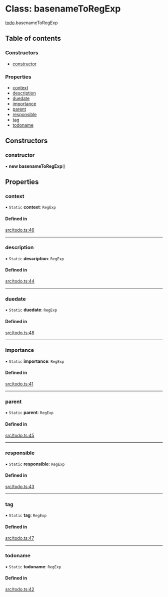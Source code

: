 # Class: basenameToRegExp

[todo](../wiki/todo).basenameToRegExp

## Table of contents

### Constructors

- [constructor](../wiki/todo.basenameToRegExp#constructor)

### Properties

- [context](../wiki/todo.basenameToRegExp#context)
- [description](../wiki/todo.basenameToRegExp#description)
- [duedate](../wiki/todo.basenameToRegExp#duedate)
- [importance](../wiki/todo.basenameToRegExp#importance)
- [parent](../wiki/todo.basenameToRegExp#parent)
- [responsible](../wiki/todo.basenameToRegExp#responsible)
- [tag](../wiki/todo.basenameToRegExp#tag)
- [todoname](../wiki/todo.basenameToRegExp#todoname)

## Constructors

### constructor

• **new basenameToRegExp**()

## Properties

### context

▪ `Static` **context**: `RegExp`

#### Defined in

[src/todo.ts:46](https://github.com/MsgtGreer/ToDoMD/blob/2a10aef/src/todo.ts#L46)

___

### description

▪ `Static` **description**: `RegExp`

#### Defined in

[src/todo.ts:44](https://github.com/MsgtGreer/ToDoMD/blob/2a10aef/src/todo.ts#L44)

___

### duedate

▪ `Static` **duedate**: `RegExp`

#### Defined in

[src/todo.ts:48](https://github.com/MsgtGreer/ToDoMD/blob/2a10aef/src/todo.ts#L48)

___

### importance

▪ `Static` **importance**: `RegExp`

#### Defined in

[src/todo.ts:41](https://github.com/MsgtGreer/ToDoMD/blob/2a10aef/src/todo.ts#L41)

___

### parent

▪ `Static` **parent**: `RegExp`

#### Defined in

[src/todo.ts:45](https://github.com/MsgtGreer/ToDoMD/blob/2a10aef/src/todo.ts#L45)

___

### responsible

▪ `Static` **responsible**: `RegExp`

#### Defined in

[src/todo.ts:43](https://github.com/MsgtGreer/ToDoMD/blob/2a10aef/src/todo.ts#L43)

___

### tag

▪ `Static` **tag**: `RegExp`

#### Defined in

[src/todo.ts:47](https://github.com/MsgtGreer/ToDoMD/blob/2a10aef/src/todo.ts#L47)

___

### todoname

▪ `Static` **todoname**: `RegExp`

#### Defined in

[src/todo.ts:42](https://github.com/MsgtGreer/ToDoMD/blob/2a10aef/src/todo.ts#L42)
